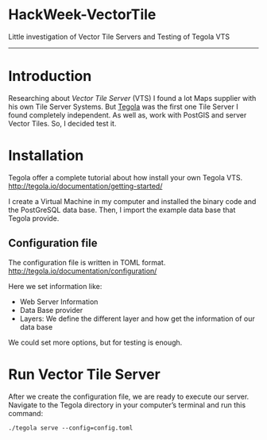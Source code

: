 # HackWeek-VectorTile
Little investigation of Vector Tile Servers and Testing of Tegola VTS

---
# Introduction

Researching about *Vector Tile Server* (VTS) I found a lot Maps supplier with his own Tile Server Systems. But [Tegola](http://tegola.io/) was the first one Tile Server I found completely independent. As well as, work with PostGIS and server Vector Tiles. So, I decided test it.

# Installation
Tegola offer a complete tutorial about how install your own Tegola VTS. http://tegola.io/documentation/getting-started/

I create a Virtual Machine in my computer and installed the binary code and the PostGreSQL data base. Then, I import the example data base that Tegola provide.
## Configuration file
The configuration file is written in TOML format. http://tegola.io/documentation/configuration/

Here we set information like:
* Web Server Information
* Data Base provider
* Layers: We define the different layer and how get the information of our data base

We could set more options, but for testing is enough.

# Run Vector Tile Server
After we create the configuration file, we are ready to execute our server.
Navigate to the Tegola directory in your computer’s terminal and run this command:
```
./tegola serve --config=config.toml
```

